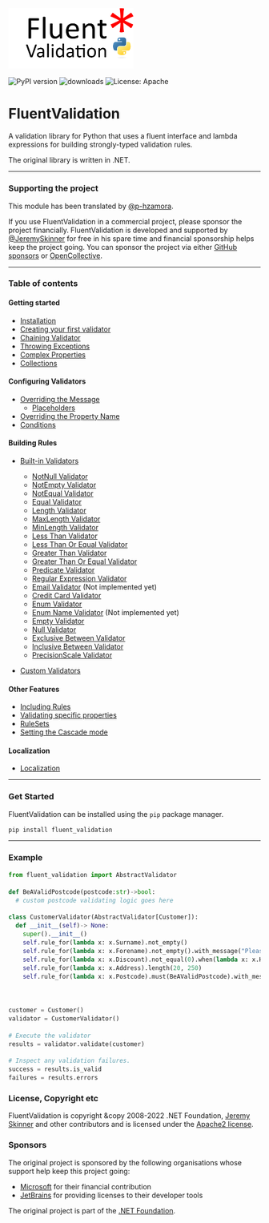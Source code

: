 <p>
<img src="https://raw.githubusercontent.com/p-hzamora/FluentValidation/main/logo/fluent-validation-python-logo.png" alt="FluentValidation" width="250px" />
</p>

<!-- ![Unit Tests](https://img.shields.io/badge/Unit%20Tests-95.16%-d9c824.svg) -->
![PyPI version](https://img.shields.io/pypi/v/fluent_validation.svg)
![downloads](https://img.shields.io/pypi/dm/fluent_validation?label=downloads)
![License: Apache](https://img.shields.io/badge/license-Apache-green.svg)

# FluentValidation
A validation library for Python that uses a fluent interface
and lambda expressions for building strongly-typed validation rules.

The original library is written in .NET.

---
### Supporting the project
This module has been translated by [@p-hzamora](https://github.com/p-hzamora).

If you use FluentValidation in a commercial project, please sponsor the project financially. FluentValidation is developed and supported by [@JeremySkinner](https://github.com/JeremySkinner) for free in his spare time and financial sponsorship helps keep the project going. You can sponsor the project via either [GitHub sponsors](https://github.com/sponsors/JeremySkinner) or [OpenCollective](https://opencollective.com/FluentValidation).

---

### Table of contents
#### Getting started
- [Installation](https://github.com/p-hzamora/FluentValidation/blob/main/docs/installation.md)
- [Creating your first validator](https://github.com/p-hzamora/FluentValidation/blob/main/docs/start.md)
- [Chaining Validator](https://github.com/p-hzamora/FluentValidation/blob/main/docs/start.md#chaining-validators)
- [Throwing Exceptions](https://github.com/p-hzamora/FluentValidation/blob/main/docs/start.md#Throwing-Exceptions)
- [Complex Properties](https://github.com/p-hzamora/FluentValidation/blob/main/docs/start.md#complex-properties)
- [Collections](https://github.com/p-hzamora/FluentValidation/blob/main/docs/collections.md)



#### Configuring Validators
- [Overriding the Message](https://github.com/p-hzamora/FluentValidation/blob/main/docs/configuring.md#overriding-the-message)
  - [Placeholders](https://github.com/p-hzamora/FluentValidation/blob/main/docs/configuring.md#placeholders)
- [Overriding the Property Name](https://github.com/p-hzamora/FluentValidation/blob/main/docs/configuring.md#overriding-the-property-name)
- [Conditions](https://github.com/p-hzamora/FluentValidation/blob/main/docs/conditions.md)

#### Building Rules
- [Built-in Validators](https://github.com/p-hzamora/FluentValidation/blob/main/docs/built-in-validators.md#built-in-validators)
  - [NotNull Validator](https://github.com/p-hzamora/FluentValidation/blob/main/docs/built-in-validators.md#not_null-validator)
  - [NotEmpty Validator](https://github.com/p-hzamora/FluentValidation/blob/main/docs/built-in-validators.md#not_empty-validator)
  - [NotEqual Validator](https://github.com/p-hzamora/FluentValidation/blob/main/docs/built-in-validators.md#not_equal-validator)
  - [Equal Validator](https://github.com/p-hzamora/FluentValidation/blob/main/docs/built-in-validators.md#equal-validator)
  - [Length Validator](https://github.com/p-hzamora/FluentValidation/blob/main/docs/built-in-validators.md#length-validator)
  - [MaxLength Validator](https://github.com/p-hzamora/FluentValidation/blob/main/docs/built-in-validators.md#max_length-validator)
  - [MinLength Validator](https://github.com/p-hzamora/FluentValidation/blob/main/docs/built-in-validators.md#min_length-validator)
  - [Less Than Validator](https://github.com/p-hzamora/FluentValidation/blob/main/docs/built-in-validators.md#less-than-validator)
  - [Less Than Or Equal Validator](https://github.com/p-hzamora/FluentValidation/blob/main/docs/built-in-validators.md#less-than-or-equal-validator)
  - [Greater Than Validator](https://github.com/p-hzamora/FluentValidation/blob/main/docs/built-in-validators.md#greater-than-validator)
  - [Greater Than Or Equal Validator](https://github.com/p-hzamora/FluentValidation/blob/main/docs/built-in-validators.md#greater-than-or-equal-validator)
  - [Predicate Validator](https://github.com/p-hzamora/FluentValidation/blob/main/docs/built-in-validators.md#predicate-validator)
  - [Regular Expression Validator](https://github.com/p-hzamora/FluentValidation/blob/main/docs/built-in-validators.md#regular-expression-validator)
  - [Email Validator](https://github.com/p-hzamora/FluentValidation/blob/main/docs/built-in-validators.md#email-validator) (Not implemented yet)
  - [Credit Card Validator](https://github.com/p-hzamora/FluentValidation/blob/main/docs/built-in-validators.md#credit-card-validator)
  - [Enum Validator](https://github.com/p-hzamora/FluentValidation/blob/main/docs/built-in-validators.md#enum-validator)
  - [Enum Name Validator](https://github.com/p-hzamora/FluentValidation/blob/main/docs/built-in-validators.md#enum-name-validator) (Not implemented yet)
  - [Empty Validator](https://github.com/p-hzamora/FluentValidation/blob/main/docs/built-in-validators.md#empty-validator)
  - [Null Validator](https://github.com/p-hzamora/FluentValidation/blob/main/docs/built-in-validators.md#null-validator)
  - [Exclusive Between Validator](https://github.com/p-hzamora/FluentValidation/blob/main/docs/built-in-validators.md#exclusivebetween-validator)
  - [Inclusive Between Validator](https://github.com/p-hzamora/FluentValidation/blob/main/docs/built-in-validators.md#inclusivebetween-validator)
  - [PrecisionScale Validator](https://github.com/p-hzamora/FluentValidation/blob/main/docs/built-in-validators.md#precisionscale-validator)

- [Custom Validators](https://github.com/p-hzamora/FluentValidation/blob/main/docs/custom-validators.md)

#### Other Features
- [Including Rules](https://github.com/p-hzamora/FluentValidation/blob/main/docs/including-rules.md)
- [Validating specific properties](https://github.com/p-hzamora/FluentValidation/blob/main/docs/specific-properties.md)
- [RuleSets](https://github.com/p-hzamora/FluentValidation/blob/main/docs/rulesets.md)
- [Setting the Cascade mode](https://github.com/p-hzamora/FluentValidation/blob/main/docs/cascade.md)

#### Localization
- [Localization](https://github.com/p-hzamora/FluentValidation/blob/main/docs/localization.md)

---

### Get Started

FluentValidation can be installed using the `pip` package manager.

```
pip install fluent_validation
```

<!-- [Review our documentation](https://docs.fluentvalidation.net) for instructions on how to use the package. -->

---

### Example
```python
from fluent_validation import AbstractValidator

def BeAValidPostcode(postcode:str)->bool:
  # custom postcode validating logic goes here

class CustomerValidator(AbstractValidator[Customer]):
  def __init__(self)-> None:
    super().__init__()
    self.rule_for(lambda x: x.Surname).not_empty()
    self.rule_for(lambda x: x.Forename).not_empty().with_message("Please specify a first name")
    self.rule_for(lambda x: x.Discount).not_equal(0).when(lambda x: x.HasDiscount)
    self.rule_for(lambda x: x.Address).length(20, 250)
    self.rule_for(lambda x: x.Postcode).must(BeAValidPostcode).with_message("Please specify a valid postcode")



customer = Customer()
validator = CustomerValidator()

# Execute the validator
results = validator.validate(customer)

# Inspect any validation failures.
success = results.is_valid
failures = results.errors
```

### License, Copyright etc

<!-- FluentValidation has adopted the [Code of Conduct](https://github.com/FluentValidation/FluentValidation/blob/main/.github/CODE_OF_CONDUCT.md) defined by the Contributor Covenant to clarify expected behavior in our community. -->

<!-- For more information see the [.NET Foundation Code of Conduct](https://dotnetfoundation.org/code-of-conduct). -->

FluentValidation is copyright &copy 2008-2022 .NET Foundation, [Jeremy Skinner](https://jeremyskinner.co.uk) and other contributors and is licensed under the [Apache2 license](https://github.com/JeremySkinner/FluentValidation/blob/master/License.txt).

### Sponsors

The original project is sponsored by the following organisations whose support help keep this project going:

- [Microsoft](https://microsoft.com) for their financial contribution 
- [JetBrains](https://www.jetbrains.com/?from=FluentValidation) for providing licenses to their developer tools

The original project is part of the [.NET Foundation](https://dotnetfoundation.org).